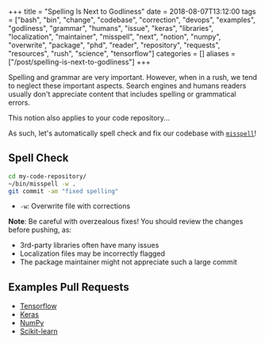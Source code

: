 +++
title = "Spelling Is Next to Godliness"
date = 2018-08-07T13:12:00
tags = ["bash", "bin", "change", "codebase", "correction", "devops", "examples", "godliness", "grammar", "humans", "issue", "keras", "libraries", "localization", "maintainer", "misspell", "next", "notion", "numpy", "overwrite", "package", "phd", "reader", "repository", "requests", "resources", "rush", "science", "tensorflow"]
categories = []
aliases = ["/post/spelling-is-next-to-godliness"]
+++


Spelling and grammar are very important. However, when in a rush, we tend to neglect these important aspects.
Search engines and humans readers usually don't appreciate content that includes spelling or grammatical errors.

<!--more-->

This notion also applies to your code repository...

As such, let's automatically spell check and fix our codebase with [`misspell`](https://github.com/client9/misspell)!

## Spell Check
```bash
cd my-code-repository/
~/bin/misspell -w .
git commit -am "fixed spelling"
```
- `-w`: Overwrite file with corrections

**Note**:
Be careful with overzealous fixes!
You should review the changes before pushing, as:

- 3rd-party libraries often have many issues
- Localization files may be incorrectly flagged
- The package maintainer might not appreciate such a large commit

## Examples Pull Requests
- [Tensorflow](https://github.com/tensorflow/tensorflow/pull/18806)
- [Keras](https://github.com/keras-team/keras/pull/10016)
- [NumPy](https://github.com/numpy/numpy/pull/10958)
- [Scikit-learn](https://github.com/scikit-learn/scikit-learn/pull/11017)
